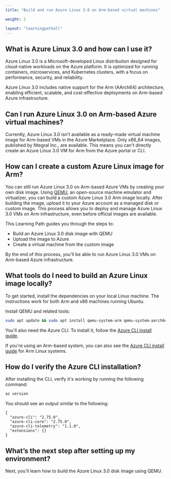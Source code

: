 ```yaml
---
title: "Build and run Azure Linux 3.0 on Arm-based virtual machines"

weight: 2

layout: "learningpathall"
---
```


## What is Azure Linux 3.0 and how can I use it?

Azure Linux 3.0 is a Microsoft-developed Linux distribution designed for cloud-native workloads on the Azure platform. It is optimized for running containers, microservices, and Kubernetes clusters, with a focus on performance, security, and reliability. 

Azure Linux 3.0 includes native support for the Arm (AArch64) architecture, enabling efficient, scalable, and cost-effective deployments on Arm-based Azure infrastructure.

## Can I run Azure Linux 3.0 on Arm-based Azure virtual machines?

Currently, Azure Linux 3.0 isn't available as a ready-made virtual machine image for Arm-based VMs in the Azure Marketplace. Only x86_64 images, published by Ntegral Inc., are available. This means you can't directly create an Azure Linux 3.0 VM for Arm from the Azure portal or CLI.

## How can I create a custom Azure Linux image for Arm?

You can still run Azure Linux 3.0 on Arm-based Azure VMs by creating your own disk image. Using [QEMU](https://www.qemu.org/), an open-source machine emulator and virtualizer, you can build a custom Azure Linux 3.0 Arm image locally. After building the image, upload it to your Azure account as a managed disk or custom image. This process allows you to deploy and manage Azure Linux 3.0 VMs on Arm infrastructure, even before official images are available.

This Learning Path guides you through the steps to:

- Build an Azure Linux 3.0 disk image with QEMU
- Upload the image to Azure
- Create a virtual machine from the custom image

By the end of this process, you'll be able to run Azure Linux 3.0 VMs on Arm-based Azure infrastructure.

## What tools do I need to build an Azure Linux image locally?

To get started, install the dependencies on your local Linux machine. The instructions work for both Arm and x86 machines running Ubuntu. 

Install QEMU and related tools:

```bash
sudo apt update && sudo apt install qemu-system-arm qemu-system-aarch64 qemu-efi-aarch64 qemu-utils ovmf -y
```

You'll also need the Azure CLI. To install it, follow the [Azure CLI install guide](https://learn.microsoft.com/en-us/cli/azure/install-azure-cli?view=azure-cli-latest). 

If you're using an Arm-based system, you can also see the [Azure CLI install guide](/install-guides/azure-cli/) for Arm Linux systems. 

## How do I verify the Azure CLI installation?

After installing the CLI, verify it's working by running the following command:

```bash
az version
```

You should see an output similar to the following:

```output
{
  "azure-cli": "2.75.0",
  "azure-cli-core": "2.75.0",
  "azure-cli-telemetry": "1.1.0",
  "extensions": {}
}
```

## What’s the next step after setting up my environment?

Next, you'll learn how to build the Azure Linux 3.0 disk image using QEMU.